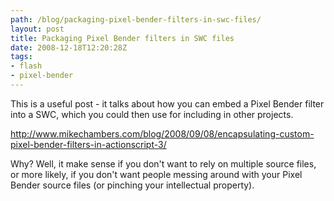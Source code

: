 ```yaml
---
path: /blog/packaging-pixel-bender-filters-in-swc-files/
layout: post
title: Packaging Pixel Bender filters in SWC files
date: 2008-12-18T12:20:28Z
tags:
- flash
- pixel-bender
---
```


This is a useful post - it talks about how you can embed a Pixel Bender filter into a SWC, which you could then use for including in other projects.

<a href="http://www.mikechambers.com/blog/2008/09/08/encapsulating-custom-pixel-bender-filters-in-actionscript-3/">http://www.mikechambers.com/blog/2008/09/08/encapsulating-custom-pixel-bender-filters-in-actionscript-3/</a>

Why? Well, it make sense if you don't want to rely on multiple source files, or more likely, if you don't want people messing around with your Pixel Bender source files (or pinching your intellectual property).